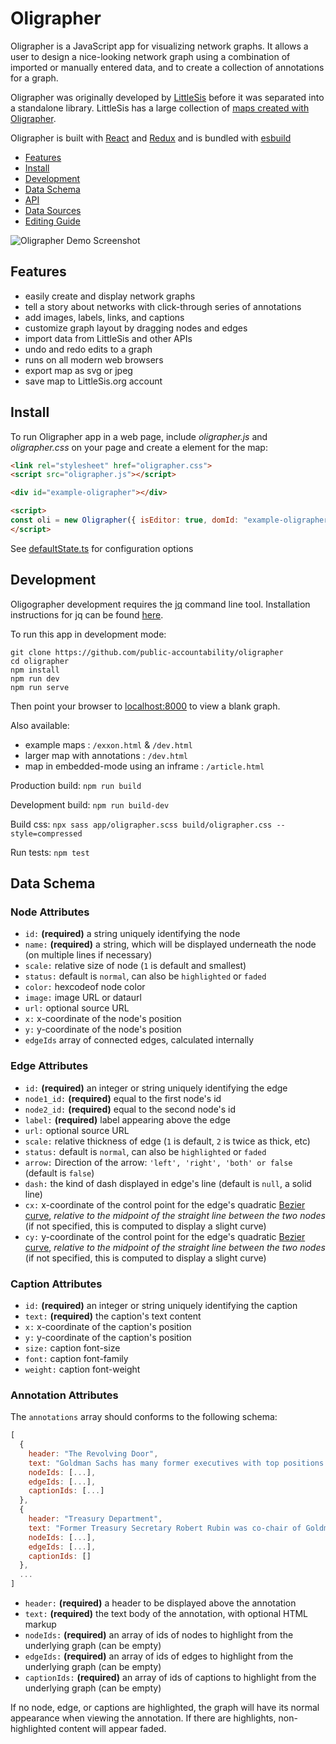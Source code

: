 # Oligrapher

Oligrapher is a JavaScript app for visualizing network graphs. It allows a user to design a nice-looking network graph using a combination of imported or manually entered data, and to create a collection of annotations for a graph.

Oligrapher was originally developed by [LittleSis](https://littlesis.org) before it was separated into a standalone library. LittleSis has a large collection of [maps created with Oligrapher](https://littlesis.org/oligrapher).

Oligrapher is built with [React](https://reactjs.com) and [Redux](https://redux.js.org) and is bundled with [esbuild](https://esbuild.github.io/)

- [Features](#features)
- [Install](#install)
- [Development](#development)
- [Data Schema](#data-schema)
- [API](#api)
- [Data Sources](#data-sources)
- [Editing Guide](#editing-guide)

![Oligrapher Demo Screenshot](https://user-images.githubusercontent.com/8505044/189668138-500bbbe0-5781-4f80-8fae-ad1f4efb85d2.png)

Features
--------

- easily create and display network graphs
- tell a story about networks with click-through series of annotations
- add images, labels, links, and captions
- customize graph layout by dragging nodes and edges
- import data from LittleSis and other APIs
- undo and redo edits to a graph
- runs on all modern web browsers
- export map as svg or jpeg
- save map to LittleSis.org account

Install
-------

To run Oligrapher app in a web page, include *oligrapher.js*  and *oligrapher.css* on your page and create a element for the map:

```html
<link rel="stylesheet" href="oligrapher.css">
<script src="oligrapher.js"></script>

<div id="example-oligrapher"></div>

<script>
const oli = new Oligrapher({ isEditor: true, domId: "example-oligrapher" })
</script>
```

See [defaultState.ts](./app/util/defaultState.ts) for configuration options

Development
-----------

Oligographer development requires the [jq](https://jqlang.github.io/jq/download/) command line tool.
Installation instructions for jq can be found [here](https://jqlang.github.io/jq/download/).  

To run this app in development mode:

```
git clone https://github.com/public-accountability/oligrapher
cd oligrapher
npm install
npm run dev
npm run serve
```

Then point your browser to [localhost:8000](http://localhost:8000) to view a blank graph.

Also available:

- example maps : `/exxon.html` & `/dev.html`
- larger map with annotations : `/dev.html`
- map in embedded-mode using an inframe : `/article.html`

Production build: `npm run build`

Development build: `npm run build-dev`

Build css: `npx sass app/oligrapher.scss build/oligrapher.css --style=compressed`

Run tests: `npm test`

Data Schema
-----------

### Node Attributes
- ```id:``` **(required)** a string uniquely identifying the node
- ```name:``` **(required)** a string, which will be displayed underneath the node (on multiple lines if necessary)
- ```scale:``` relative size of node (```1``` is default and smallest)
- ```status:```  default is ```normal```, can also be ```highlighted``` or ```faded```
- ```color:``` hexcodeof node color
- ```image:``` image URL or dataurl
- ```url:``` optional source URL
- ```x:``` x-coordinate of the node's position
- ```y:``` y-coordinate of the node's position
- ```edgeIds``` array of connected edges, calculated internally

### Edge Attributes
- ```id:``` **(required)** an integer or string uniquely identifying the edge
- ```node1_id:``` **(required)** equal to the first node's id
- ```node2_id:``` **(required)** equal to the second node's id
- ```label:``` **(required)** label appearing above the edge
- ```url:``` optional source URL
- ```scale:``` relative thickness of edge (```1``` is default, ```2``` is twice as thick, etc)
- ```status:```  default is ```normal```, can also be ```highlighted``` or ```faded```
- ```arrow:``` Direction of the arrow: ``` 'left', 'right', 'both' or false ```  (default is ```false```)
- ```dash:``` the kind of dash displayed in edge's line (default is ```null```, a solid line)
- ```cx:``` x-coordinate of the control point for the edge's quadratic [Bezier curve](https://developer.mozilla.org/en-US/docs/Web/SVG/Tutorial/Paths#Bezier_Curves), *relative to the midpoint of the straight line between the two nodes* (if not specified, this is computed to display a slight curve)
- ```cy:``` y-coordinate of the control point for the edge's quadratic [Bezier curve](https://developer.mozilla.org/en-US/docs/Web/SVG/Tutorial/Paths#Bezier_Curves), *relative to the midpoint of the straight line between the two nodes* (if not specified, this is computed to display a slight curve)

### Caption Attributes
- ```id:``` **(required)** an integer or string uniquely identifying the caption
- ```text:``` **(required)** the caption's text content
- ```x:``` x-coordinate of the caption's position
- ```y:``` y-coordinate of the caption's position
- ```size:``` caption font-size
- ```font:``` caption font-family
- ```weight:``` caption font-weight

### Annotation Attributes

The `annotations` array should conforms to the following schema:

```javascript
[
  {
    header: "The Revolving Door",
    text: "Goldman Sachs has many former executives with top positions in the federal government.",
    nodeIds: [...],
    edgeIds: [...],
    captionIds: [...]
  },
  {
    header: "Treasury Department",
    text: "Former Treasury Secretary Robert Rubin was co-chair of Goldman before joining the Clinton Administration in 1993." ,
    nodeIds: [...],
    edgeIds: [...],
    captionIds: []
  },
  ...
]
```

- ```header:``` **(required)** a header to be displayed above the annotation
- ```text:``` **(required)** the text body of the annotation, with optional HTML markup
- ```nodeIds:``` **(required)** an array of ids of nodes to highlight from the underlying graph (can be empty)
- ```edgeIds:``` **(required)** an array of ids of edges to highlight from the underlying graph (can be empty)
- ```captionIds:``` **(required)** an array of ids of captions to highlight from the underlying graph (can be empty)

If no node, edge, or captions are highlighted, the graph will have its normal appearance when viewing the annotation. If there are highlights, non-highlighted content will appear faded.
